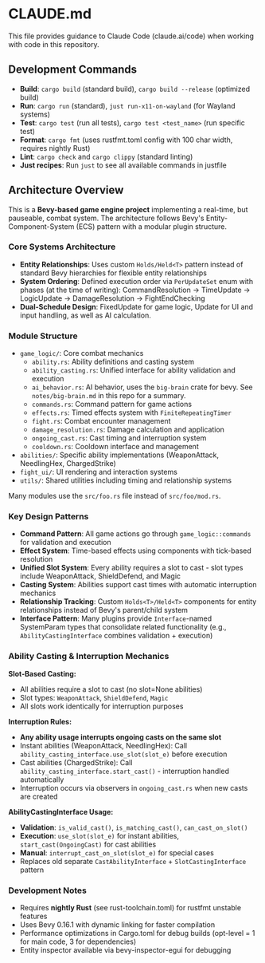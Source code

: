 # CLAUDE.md

This file provides guidance to Claude Code (claude.ai/code) when working with code in this repository.

## Development Commands

- **Build**: `cargo build` (standard build), `cargo build --release` (optimized build)
- **Run**: `cargo run` (standard), `just run-x11-on-wayland` (for Wayland systems)
- **Test**: `cargo test` (run all tests), `cargo test <test_name>` (run specific test)
- **Format**: `cargo fmt` (uses rustfmt.toml config with 100 char width, requires nightly Rust)
- **Lint**: `cargo check` and `cargo clippy` (standard linting)
- **Just recipes**: Run `just` to see all available commands in justfile

## Architecture Overview

This is a **Bevy-based game engine project** implementing a real-time, but pauseable, combat system.
The architecture follows Bevy's Entity-Component-System (ECS) pattern with a modular plugin structure.

### Core Systems Architecture

- **Entity Relationships**: Uses custom `Holds/Held<T>` pattern instead of standard Bevy hierarchies for flexible entity relationships
- **System Ordering**: Defined execution order via `PerUpdateSet` enum with phases (at the time of writing): CommandResolution → TimeUpdate → LogicUpdate → DamageResolution → FightEndChecking
- **Dual-Schedule Design**: FixedUpdate for game logic, Update for UI and input handling, as well as AI calculation.

### Module Structure

- `game_logic/`: Core combat mechanics
  - `ability.rs`: Ability definitions and casting system
  - `ability_casting.rs`: Unified interface for ability validation and execution
  - `ai_behavior.rs`: AI behavior, uses the `big-brain` crate for bevy. See `notes/big-brain.md` in this repo for a summary.
  - `commands.rs`: Command pattern for game actions
  - `effects.rs`: Timed effects system with `FiniteRepeatingTimer`
  - `fight.rs`: Combat encounter management
  - `damage_resolution.rs`: Damage calculation and application
  - `ongoing_cast.rs`: Cast timing and interruption system
  - `cooldown.rs`: Cooldown interface and management
- `abilities/`: Specific ability implementations (WeaponAttack, NeedlingHex, ChargedStrike)
- `fight_ui/`: UI rendering and interaction systems
- `utils/`: Shared utilities including timing and relationship systems

Many modules use the `src/foo.rs` file instead of `src/foo/mod.rs`.

### Key Design Patterns

- **Command Pattern**: All game actions go through `game_logic::commands` for validation and execution
- **Effect System**: Time-based effects using components with tick-based resolution
- **Unified Slot System**: Every ability requires a slot to cast - slot types include WeaponAttack, ShieldDefend, and Magic
- **Casting System**: Abilities support cast times with automatic interruption mechanics
- **Relationship Tracking**: Custom `Holds<T>/Held<T>` components for entity relationships instead of Bevy's parent/child system
- **Interface Pattern**: Many plugins provide `Interface`-named SystemParam types that consolidate related functionality (e.g., `AbilityCastingInterface` combines validation + execution)

### Ability Casting & Interruption Mechanics

**Slot-Based Casting:**

- All abilities require a slot to cast (no slot=None abilities)
- Slot types: `WeaponAttack`, `ShieldDefend`, `Magic`
- All slots work identically for interruption purposes

**Interruption Rules:**

- **Any ability usage interrupts ongoing casts on the same slot**
- Instant abilities (WeaponAttack, NeedlingHex): Call `ability_casting_interface.use_slot(slot_e)` before execution
- Cast abilities (ChargedStrike): Call `ability_casting_interface.start_cast()` - interruption handled automatically
- Interruption occurs via observers in `ongoing_cast.rs` when new casts are created

**AbilityCastingInterface Usage:**

- **Validation**: `is_valid_cast()`, `is_matching_cast()`, `can_cast_on_slot()`
- **Execution**: `use_slot(slot_e)` for instant abilities, `start_cast(OngoingCast)` for cast abilities
- **Manual**: `interrupt_cast_on_slot(slot_e)` for special cases
- Replaces old separate `CastAbilityInterface` + `SlotCastingInterface` pattern

### Development Notes

- Requires **nightly Rust** (see rust-toolchain.toml) for rustfmt unstable features
- Uses Bevy 0.16.1 with dynamic linking for faster compilation
- Performance optimizations in Cargo.toml for debug builds (opt-level = 1 for main code, 3 for dependencies)
- Entity inspector available via bevy-inspector-egui for debugging
